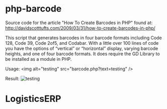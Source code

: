 php-barcode
===========

Source code for the article "How To Create Barcodes in PHP" found at: 
http://davidscotttufts.com/2009/03/31/how-to-create-barcodes-in-php/

This script that generates barcodes in four barcode formats including
Code 128, Code 39, Code 2of5, and Codabar. With a little over 100 lines
of code you have the options of “vertical” or “horizontal” display,
varying barcode heights, and one of four barcode formats. It does require
the GD Library to be installed as a module in PHP.

Usage:
&lt;img alt="testing" src="barcode.php?text=testing" /&gt;

Result:
<img alt="testing" src="http://davidscotttufts.com/code/barcode.php?text=testing" />
# LogisticsERP
